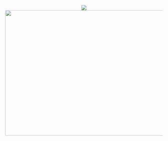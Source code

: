 <div id="header" align="center">
  <img src="https://github.com/AristoclesNine/AristoclesNine/main/code.gif"/>
</div>
<div align="center">
  <img src="https://media.giphy.com/media/v1.Y2lkPTc5MGI3NjExYzY4Y2Q4ZjNjODI5OTM2MmU4YTIwMzM1Y2VlZjdlZjMxNmQ0NDkwMyZjdD1n/lBm4rgtyIPJmywXzLW/giphy.gif" width="700" height="400"/>
</div>

